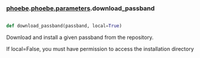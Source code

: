 ### [phoebe](phoebe.md).[phoebe.parameters](phoebe.phoebe.parameters.md).download_passband

```py

def download_passband(passband, local=True)

```



Download and install a given passband from the repository.

If local=False, you must have permission to access the installation directory


